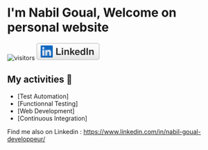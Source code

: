 # I'm Nabil Goual, Welcome on personal website

![visitors](https://visitor-badge.glitch.me/badge?page_id=Nabil-bali.nabil-bali&right_color=#58a6ff)
<a href="https://www.linkedin.com/in/nabil-goual-developpeur/"><img src="assets/img/linkedin.svg" alt="LinkedIn"></a>

## My activities 🎯

- [Test Automation]
- [Functionnal Testing]
- [Web Development]
- [Continuous Integration]

Find me also on Linkedin :
https://www.linkedin.com/in/nabil-goual-developpeur/

